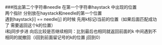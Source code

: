 ###找出第二个字符串needle 在第一个字符串haystack 中出现的位置  
	两个指针 分别放在haystack和needle的第一个位置  
	遇到haystack[i] == needle[j] 的时候 先用k标记i当前的位置（如果后面匹配成功了 需要返回这个k的位置）  
	i和j同步步进 向后比较是否继续相同：比到最后也相同就返回前面的k 中间遇到不相同的就撤回（i回到前面留记号的k的位置 j回到0）  